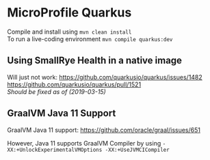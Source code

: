 # MicroProfile Quarkus

Compile and install using `mvn clean install`  
To run a live-coding environment `mvn compile quarkus:dev` 

## Using SmallRye Health in a native image 
Will just not work:
https://github.com/quarkusio/quarkus/issues/1482  
https://github.com/quarkusio/quarkus/pull/1521  
*Should be fixed as of (2019-03-15)*

## GraalVM Java 11 Support

GraalVM Java 11 support: https://github.com/oracle/graal/issues/651

However, Java 11 supports GraalVM Compiler by using `-XX:+UnlockExperimentalVMOptions -XX:+UseJVMCICompiler`
